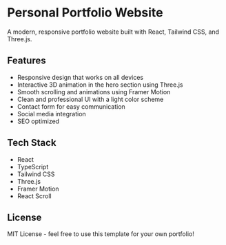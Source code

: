 # Personal Portfolio Website

A modern, responsive portfolio website built with React, Tailwind CSS, and Three.js.

## Features

- Responsive design that works on all devices
- Interactive 3D animation in the hero section using Three.js
- Smooth scrolling and animations using Framer Motion
- Clean and professional UI with a light color scheme
- Contact form for easy communication
- Social media integration
- SEO optimized

## Tech Stack

- React
- TypeScript
- Tailwind CSS
- Three.js
- Framer Motion
- React Scroll


## License

MIT License - feel free to use this template for your own portfolio!
